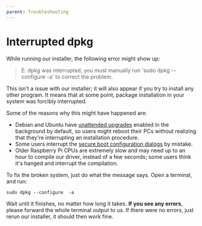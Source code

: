 ```yaml
---
parent: Troubleshooting
---
```


# Interrupted dpkg

While running our installer, the following error might show up:

> E: dpkg was interrupted, you must manually run 'sudo dpkg --configure -a' to correct the problem.

This isn't a issue with our installer; it will also appear if you try to install any other program. It means that at some point, package installation in your system was forcibly interrupted.

Some of the reasons why this might have happened are:

- Debian and Ubuntu have [unattended upgrades](https://manpages.ubuntu.com/unattended-upgrade) enabled in the background by default, so users might reboot their PCs without realizing that they're interrupting an installation procedure.
- Some users interrupt the [secure boot configuration dialogs](../secure-boot/) by mistake.
- Older Raspberry Pi CPUs are extremely slow and may need up to an hour to compile our driver, instead of a few seconds; some users think it's hanged and interrupt the compilation.

To fix the broken system, just do what the message says. Open a terminal, and run:

```shell
sudo dpkg --configure  -a
```

Wait until it finishes, no matter how long it takes. **If you see any errors**, please forward the whole terminal output to us. If there were no errors, just rerun our installer, it should then work fine.
